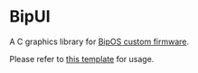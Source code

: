 # BipUI
A C graphics library for [BipOS custom firmware](https://myamazfit.ru/threads/bip-mnvolkov-bipos-en.1087/).

Please refer to [this template](https://github.com/enricorov/bipsim-template/) for usage.
